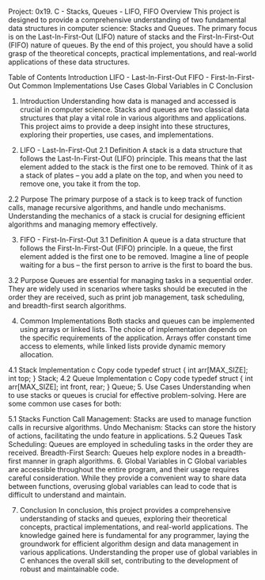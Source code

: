 Project: 0x19. C - Stacks, Queues - LIFO, FIFO
Overview
This project is designed to provide a comprehensive understanding of two fundamental data structures in computer science: Stacks and Queues. The primary focus is on the Last-In-First-Out (LIFO) nature of stacks and the First-In-First-Out (FIFO) nature of queues. By the end of this project, you should have a solid grasp of the theoretical concepts, practical implementations, and real-world applications of these data structures.

Table of Contents
Introduction
LIFO - Last-In-First-Out
FIFO - First-In-First-Out
Common Implementations
Use Cases
Global Variables in C
Conclusion
1. Introduction <a name="introduction"></a>
Understanding how data is managed and accessed is crucial in computer science. Stacks and queues are two classical data structures that play a vital role in various algorithms and applications. This project aims to provide a deep insight into these structures, exploring their properties, use cases, and implementations.

2. LIFO - Last-In-First-Out <a name="lifo"></a>
2.1 Definition
A stack is a data structure that follows the Last-In-First-Out (LIFO) principle. This means that the last element added to the stack is the first one to be removed. Think of it as a stack of plates – you add a plate on the top, and when you need to remove one, you take it from the top.

2.2 Purpose
The primary purpose of a stack is to keep track of function calls, manage recursive algorithms, and handle undo mechanisms. Understanding the mechanics of a stack is crucial for designing efficient algorithms and managing memory effectively.

3. FIFO - First-In-First-Out <a name="fifo"></a>
3.1 Definition
A queue is a data structure that follows the First-In-First-Out (FIFO) principle. In a queue, the first element added is the first one to be removed. Imagine a line of people waiting for a bus – the first person to arrive is the first to board the bus.

3.2 Purpose
Queues are essential for managing tasks in a sequential order. They are widely used in scenarios where tasks should be executed in the order they are received, such as print job management, task scheduling, and breadth-first search algorithms.

4. Common Implementations <a name="common-implementations"></a>
Both stacks and queues can be implemented using arrays or linked lists. The choice of implementation depends on the specific requirements of the application. Arrays offer constant time access to elements, while linked lists provide dynamic memory allocation.

4.1 Stack Implementation
c
Copy code
typedef struct {
    int arr[MAX_SIZE];
    int top;
} Stack;
4.2 Queue Implementation
c
Copy code
typedef struct {
    int arr[MAX_SIZE];
    int front, rear;
} Queue;
5. Use Cases <a name="use-cases"></a>
Understanding when to use stacks or queues is crucial for effective problem-solving. Here are some common use cases for both:

5.1 Stacks
Function Call Management: Stacks are used to manage function calls in recursive algorithms.
Undo Mechanism: Stacks can store the history of actions, facilitating the undo feature in applications.
5.2 Queues
Task Scheduling: Queues are employed in scheduling tasks in the order they are received.
Breadth-First Search: Queues help explore nodes in a breadth-first manner in graph algorithms.
6. Global Variables in C <a name="global-variables"></a>
Global variables are accessible throughout the entire program, and their usage requires careful consideration. While they provide a convenient way to share data between functions, overusing global variables can lead to code that is difficult to understand and maintain.

7. Conclusion <a name="conclusion"></a>
In conclusion, this project provides a comprehensive understanding of stacks and queues, exploring their theoretical concepts, practical implementations, and real-world applications. The knowledge gained here is fundamental for any programmer, laying the groundwork for efficient algorithm design and data management in various applications. Understanding the proper use of global variables in C enhances the overall skill set, contributing to the development of robust and maintainable code.
